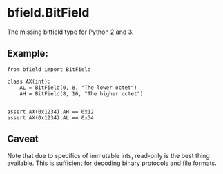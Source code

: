 # bfield.BitField

The missing bitfield type for Python 2 and 3.

## Example:

```
from bfield import BitField

class AX(int):
    AL = BitField(0, 8, "The lower octet")
    AH = BitField(8, 16, "The higher octet")


assert AX(0x1234).AH == 0x12
assert AX(0x1234).AL == 0x34
```

## Caveat

Note that due to specifics of immutable ints, read-only is the best thing
available. This is sufficient for decoding binary protocols and file formats.
